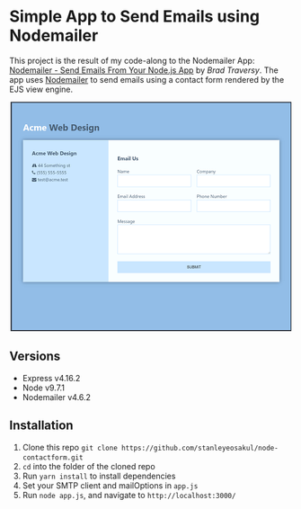 # Simple App to Send Emails using Nodemailer
This project is the result of my code-along to the Nodemailer App: [Nodemailer - Send Emails From Your Node.js App](https://www.youtube.com/watch?v=nF9g1825mwk) by *Brad Traversy*.  The app uses [Nodemailer](https://nodemailer.com) to send emails using a contact form rendered by the EJS view engine.

<p align="center">
  <img width="500" height="408" src="./public/images/homepage.png"><br>
</p>

## Versions
* Express v4.16.2
* Node v9.7.1
* Nodemailer v4.6.2

## Installation
1. Clone this repo `git clone https://github.com/stanleyeosakul/node-contactform.git`
1. `cd` into the folder of the cloned repo
1. Run `yarn install` to install dependencies
1. Set your SMTP client and mailOptions in `app.js`
1. Run `node app.js`, and navigate to `http://localhost:3000/`
